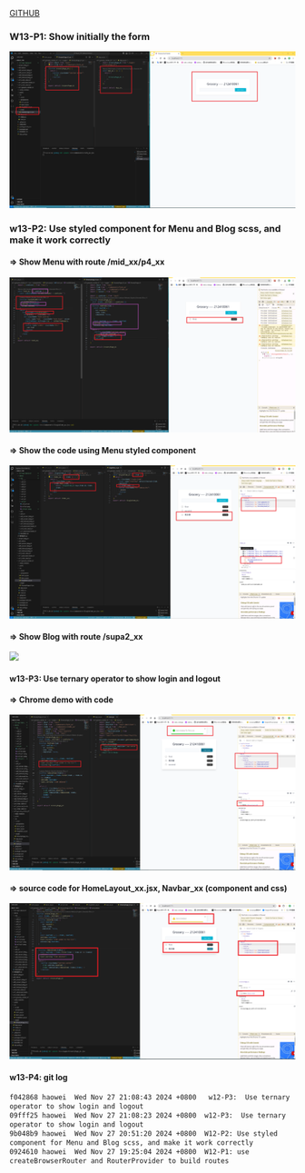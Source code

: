 [GITHUB](https://github.com/haowei212410061/1131-wp1-demo-61)

### W13-P1: Show initially the form

![](w13-p1.png)

### w13-P2: Use styled component for Menu and Blog scss, and make it work correctly
 
#### => Show Menu with route /mid_xx/p4_xx
 
![](w13-p2-1.png)
 
#### => Show the code using Menu styled component
 
![](w13-p2-2.png)
 
#### => Show Blog with route /supa2_xx
 
![](w13-p2-3.png)


#### w13-P3:  Use ternary operator to show login and logout

#### => Chrome demo with code
 
![](w13-p3-1.png)
 
#### => source code for HomeLayout_xx.jsx, Navbar_xx (component and css)
 
![](w13-p3-2.png)

#### w13-P4: git log

```
f042868 haowei  Wed Nov 27 21:08:43 2024 +0800   w12-P3:  Use ternary operator to show login and logout
09fff25 haowei  Wed Nov 27 21:08:23 2024 +0800  w12-P3:  Use ternary operator to show login and logout
9b048b9 haowei  Wed Nov 27 20:51:20 2024 +0800  W12-P2: Use styled component for Menu and Blog scss, and make it work correctly
0924610 haowei  Wed Nov 27 19:25:04 2024 +0800  W12-P1: use createBrowserRouter and RouterProvider to build routes
```
